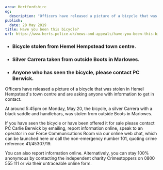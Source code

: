 ```yaml
area: Hertfordshire
og:
  description: "Officers have released a picture of a bicycle that was stolen in Hemel Hempstead\u2019s town centre and are asking anyone with information to get in contact."
publish:
  date: 28 May 2019
title: Have you been this bicycle?
url: https://www.herts.police.uk/news-and-appeals/have-you-been-this-bicycle-0282d
```

* ### Bicycle stolen from Hemel Hempstead town centre.

 * ### Silver Carrera taken from outside Boots in Marlowes.

 * ### Anyone who has seen the bicycle, please contact PC Berwick.

Officers have released a picture of a bicycle that was stolen in Hemel Hempstead's town centre and are asking anyone with information to get in contact.

At around 5:45pm on Monday, May 20, the bicycle, a silver Carrera with a black saddle and handlebars, was stolen from outside Boots in Marlowes.

If you have seen the bicycle or have been offered it for sale please contact PC Carlie Berwick by emailing, report information online, speak to an operator in our Force Communications Room via our online web chat, which can be launched here or call the non-emergency number 101, quoting crime reference 41/45307/19.

You can also report information online. Alternatively, you can stay 100% anonymous by contacting the independent charity Crimestoppers on 0800 555 111 or via their untraceable online form.
